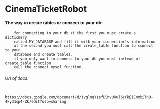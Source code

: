 # CinemaTicketRobot

#### The way to create tables or connect to your db:
        for connecting to your db at the first you must create a dictionary
        called MY_DATABASE and fill it with your connection's information
        at the second you must call the create_table function to connect to your
        database and create tables.
        if you only want to connect to your db you must instead of create_table function
        call the connect_mysql function.
###### Url of docs:
            https://docs.google.com/document/d/1vglnqYzsfDSnvUXul6yYkEiEnmbiTnO-4ky31qp4-Zk/edit?usp=sharing
        